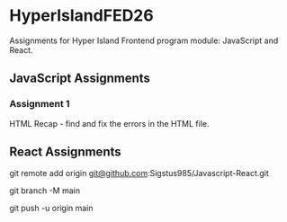 # HyperIslandFED26

Assignments for Hyper Island Frontend program module: JavaScript and React.

## JavaScript Assignments

### Assignment 1

HTML Recap - find and fix the errors in the HTML file.

## React Assignments

git remote add origin git@github.com:Sigstus985/Javascript-React.git

git branch -M main

git push -u origin main
